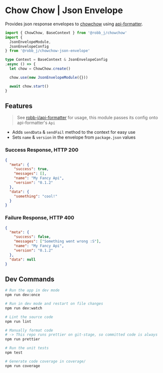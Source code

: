 # Chow Chow | Json Envelope

Provides json response envelopes to [chowchow](https://github.com/robb-j/chowchow)
using [api-formatter](https://npmjs.org/package/api-formatter).

```ts
import { ChowChow, BaseContext } from '@robb_j/chowchow'
import {
  JsonEnvelopeModule,
  JsonEnvelopeConfig
} from '@robb_j/chowchow-json-envelope'

type Context = BaseContext & JsonEnvelopeConfig
;async () => {
  let chow = ChowChow.create()

  chow.use(new JsonEnvelopeModule({}))

  await chow.start()
}
```

## Features

> See [robb-j/api-formatter](https://github.com/robb-j/api-formatter) for usage,
> this module passes its config onto api-formatter's `Api`

- Adds `sendData` & `sendFail` method to the context for easy use
- Sets `name` & `version` in the envelope from `package.json` values

### Success Response, HTTP 200

```json
{
  "meta": {
    "success": true,
    "messages": [],
    "name": "My Fancy Api",
    "version": "0.1.2"
  },
  "data": {
    "something": "cool!"
  }
}
```

### Failure Response, HTTP 400

```json
{
  "meta": {
    "success": false,
    "messages": ["Something went wrong :S"],
    "name": "My Fancy Api",
    "version": "0.1.2"
  },
  "data": null
}
```

## Dev Commands

```bash
# Run the app in dev mode
npm run dev:once

# Run in dev mode and restart on file changes
npm run dev:watch

# Lint the source code
npm run lint

# Manually format code
# -> This repo runs prettier on git-stage, so committed code is always formatted
npm run prettier

# Run the unit tests
npm test

# Generate code coverage in coverage/
npm run coverage
```
